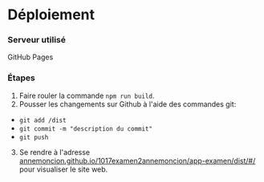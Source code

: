 # Déploiement
### Serveur utilisé
GitHub Pages

### Étapes

1. Faire rouler la commande <code>npm run build</code>.
2. Pousser les changements sur Github à l'aide des commandes git:
- <code>git add /dist</code>
- <code>git commit -m "description du commit"</code>
- <code>git push</code>
3. Se rendre à l'adresse [annemoncion.github.io/1017examen2annemoncion/app-examen/dist/#/](https://annemoncion.github.io/1017examen2annemoncion/app-examen/dist/#/) pour visualiser le site web.
